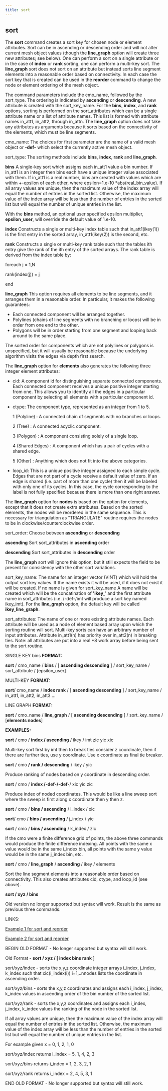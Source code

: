 ```yaml
---
title: sort
---
```


sort
----

 The **sort** command creates a sort key for chosen node or element
 attributes. Sort can be in ascending or descending order and will not
 alter current mesh object values (though the **line\_graph** option
 will create three new attributes; see below). One can perform a sort
 on a single attribute or in the case of **index** or **rank** sorting,
 one can perform a multi-key sort. The **line\_graph** sort does not
 sort on an attribute but instead sorts line segment elements into a
 reasonable order based on connectivity. In each case the sort key that
 is created can be used in the **reorder** command to change the node
 or element ordering of the mesh object.

 The command parameters include the cmo\_name, followed by the
 sort\_type. The ordering is indicated by **ascending** or
 **descending**. A new attribute is created with the sort\_key\_name.
 For the **bins**, **index**, and **rank** options, sorting is
 performed on the sort\_attributes which can be a single attribute name
 or a list of attribute names. This list is formed with attribute names
 in\_att1, in\_att2, through in\_attn. The **line\_graph** option does
 not take any attributes as arguments because it sorts based on the
 connectivity of the elements, which must be line segments.

cmo\_name: The choices for first parameter are the name of a valid mesh
object or **-def-** which select the currently active mesh object.

sort\_type: The sorting methods include **bins**, **index**, **rank**
and **line\_graph**.

 **bins** A single-key sort which assigns each in\_att1 value a bin
 number. If in\_att1 is an integer then bins each have a unique integer
 value associated with them. If in\_att1 is a real number, bins are
 created with values which are within +-epsilon of each other, where
 epsilon=1.e-10
*abs(real\_bin\_value). If all array values are unique,
 then the maximum value of the index array will equal the number of
 entries in the sorted list. Otherwise, the maximum value of the index
 array will be less than the number of entries in the sorted list but
 will equal the number of unique entries in the list.

 With the **bins** method, an optional user specified epsilon
 multiplier, **epsilon\_user**, will override the default value of
 1.e-10.

 

 **index** Constructs a single or multi-key index table such that
 in\_att1(ikey(1)) is the first entry in the sorted array,
 in\_att1(ikey(2)) is the second, etc.

 **rank** Constructs a single or multi-key rank table such that the
 tables ith entry give the rank of the ith entry of the sorted arrays.
 The rank table is derived from the index table by:

 foreach j = 1,N

 rank(index(j)) = j

 end

 **line\_graph** This option requires all elements to be line segments,
 and it arranges them in a reasonable order. In particular, it makes
 the following guarantees:

 -   Each connected component will be arranged together.
 -   Polylines (chains of line segments with no branching or loops)
     will be in order from one end to the other.
 -   Polygons will be in order starting from one segment and looping
     back around to the same place.

 The sorted order for components which are not polylines or polygons is
 unspecified, but it will usually be reasonable because the underlying
 algorithm visits the edges via depth first search.

 The **line\_graph** option for **elements** also generates the
 following three integer element attributes:

 -   cid: A component id for distinguishing separate connected
     components. Each connected component receives a unique positive
     integer starting from one. This allows you to identify all the
     edges in a particular component by selecting all elements with a
     particular component id.
 -   ctype: The component type, represented as an integer from 1 to 5.

     1 (Polyline)
     :   A connected chain of segments with no branches or loops.

     2 (Tree)
     :   A connected acyclic component.

     3 (Polygon)
     :   A component consisting solely of a single loop.

     4 (Shared Edges)
     :   A component which has a pair of cycles with a shared edge.

     5 (Other)
     :   Anything which does not fit into the above categories.

 -   loop\_id: This is a unique positive integer assigned to each
     simple cycle. Edges that are not part of a cycle receive a default
     value of zero. If an edge is shared (i.e. part of more than one
     cycle) then it will be labeled with only one of its cycles. In
     this case, the cycle corresponding to the label is not fully
     specified because there is more than one right answer.

 The **line\_graph** option for **nodes** is based on the option for
 elements, except that it does not create extra attributes. Based on
 the sorted elements, the nodes will be reordered in the same sequence.
 This is necessary for triangulation as "TRIANGULATE" routine requires
 the nodes to be in clockwise/counterclockwise order.

sort\_order: Choose between **ascending** or **descending**

 **ascending** Sort sort\_attributes in **ascending** order

 **descending** Sort sort\_attributes in **descending** order

The **line\_graph** sort will ignore this option, but it still expects
the field to be present for consistency with the other sort variations.

sort\_key\_name: The name for an integer vector (VINT) which will hold
the output sort key values. If the name exists it will be used, if it
does not exist it will be created. If no name is given for
sort\_key\_name A name will be created which will be the concatination
of **'ikey\_**' and the first attribute name in sort\_attributes (i.e.
/-def-/imt will produce a sort key named ikey\_imt). For the
**line\_graph** option, the default key will be called
**ikey\_line\_graph**.

sort\_attributes: The name of one or more existing attribute names. Each
attribute will be used as a node of element based array upon which the
sorting routine will sort. Multi-key sorts can have an arbitrary number
of input attributes. Attribute in\_att1(n) has priority over in\_att2(n)
in breaking ties. Note: all attributes are put into a real
*8 work array
before being sent to the sort routine.

SINGLE KEY bins **FORMAT:**

 **sort** / cmo\_name / **bins** / [ **ascending  descending** ] /
 sort\_key\_name / sort\_attribute / [epsilon\_user]

MULTI-KEY **FORMAT:**

 **sort**/ cmo\_name / **index  rank** / [ **ascending  descending**
 ] / sort\_key\_name / in\_att1, in\_att2, in\_att3 ...

LINE GRAPH **FORMAT:**

 **sort** / cmo\_name / **line\_graph** / [ **ascending  descending**
 ] / sort\_key\_name / [**elements  nodes**]

**EXAMPLES:**

 **sort** / cmo / **index / ascending** / ikey / imt zic yic xic

 Multi-key sort first by imt then to break ties consider z coordinate,
 then if there are further ties, use y coordinate. Use x coordinate as
 final tie breaker.

 **sort** / cmo **/ rank / descending** / ikey / yic

 Produce ranking of nodes based on y coordinate in descending order.

 **sort** / cmo / **index /-def-/-def-**/ xic yic zic

 Produce index of noded coordinates. This would be like a line sweep
 sort where the sweep is first along x coordinate then y then z.

 **sort** / cmo / **bins / ascending** / i\_index / xic

 **sort**/ cmo / **bins / ascending** / j\_index / yic

 **sort** / cmo / **bins / ascending** / k\_index / zic

 If the cmo were a finite difference grid of points, the above three
 commands would produce the finite difference indexing. All points with
 the same x value would be in the same i\_index bin, all points with
 the same y value would be in the same j\_index bin, etc.

 **sort** / cmo / **line\_graph** / **ascending** / ikey / elements

 Sort the line segment elements into a reasonable order based on
 connectivity. This also creates attributes cid, ctype, and loop\_id
 (see above).

 **sort / xyz / bins**

 Old version no longer supported but syntax will work. Result is the
 same as previous three commands.

LINKS:

 [Example 1 for sort and reorder](../sort_lagrit_input_1)

 [Example 2 for sort and reorder](../sort_lagrit_input_2)

BEGIN OLD FORMAT - No longer supported but syntax will still work.

Old Format - **sort / xyz / [ index  bins  rank** ]

 sort/xyz/index - sorts the x,y,z coordinate integer arrays i\_index,
 j\_index, k\_index such that xic(i\_index(i)) i=1,..nnodes lists the
 coordinate in ascending order.

 sort/xyz/bins - sorts the x,y,z coordinates and assigns each i\_index,
 j\_index, k\_index values in ascending order of the bin number of the
 sorted list.

 sort/xyz/rank - sorts the x,y,z coordinates and assigns each i\_index,
 j\_index, k\_index values the ranking of the node in the sorted list.

 If all array values are unique, then the maximum value of the index
 array will equal the number of entries in the sorted list. Otherwise,
 the maximum value of the index array will be less than the number of
 entries in the sorted list but will equal the number of unique entries
 in the list.

 For example given x = 0, 1, 2, 1, 0

 sort/xyz/index returns i\_index = 5, 1, 4, 2, 3

 sort/xyz/bins returns i\_index = 1, 2, 3, 2, 1

 sort/xyz/rank returns i\_index = 2, 4, 5, 3, 1

END OLD FORMAT - No longer supported but syntax will still work.

